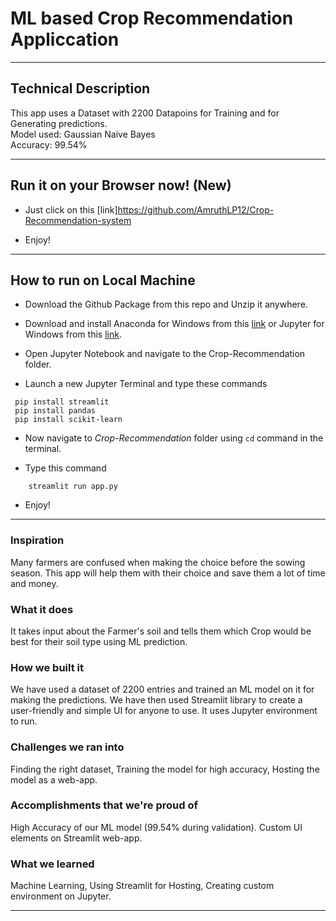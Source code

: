# ML based Crop Recommendation Appliccation

---

## Technical Description

This app uses a Dataset with 2200 Datapoins for Training and for Generating predictions.</br>
Model used: Gaussian Naive Bayes</br>
Accuracy: 99.54%

---

## Run it on your Browser now! (New)

- Just click on this [link]https://github.com/AmruthLP12/Crop-Recommendation-system

- Enjoy!

---

## How to run on Local Machine

- Download the Github Package from this repo and Unzip it anywhere.

- Download and install Anaconda for Windows from this [link](https://repo.anaconda.com/archive/Anaconda3-2021.05-Windows-x86_64.exe) or Jupyter for Windows from this [link](https://jupyter.org/install).

- Open Jupyter Notebook and navigate to the Crop-Recommendation folder.

- Launch a new Jupyter Terminal and type these commands</br>
```
 pip install streamlit
 pip install pandas
 pip install scikit-learn
```

- Now navigate to *Crop-Recommendation* folder using ```cd``` command in the terminal.

- Type this command
```
    streamlit run app.py
```

- Enjoy!

---

### Inspiration

Many farmers are confused when making the choice before the sowing season. This app will help them with their choice and save them a lot of time and money.

### What it does

It takes input about the Farmer's soil and tells them which Crop would be best for their soil type using ML prediction.

### How we built it

We have used a dataset of 2200 entries and trained an ML model on it for making the predictions. We have then used Streamlit library to create a user-friendly and simple UI for anyone to use. It uses Jupyter environment to run.

### Challenges we ran into

Finding the right dataset, Training the model for high accuracy, Hosting the model as a web-app. 

### Accomplishments that we're proud of

High Accuracy of our ML model (99.54% during validation). Custom UI elements on Streamlit web-app.

### What we learned

Machine Learning, Using Streamlit for Hosting, Creating custom environment on Jupyter.

---

